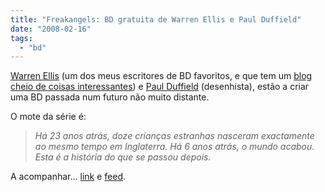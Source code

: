 ```yaml
---
title: "Freakangels: BD gratuita de Warren Ellis e Paul Duffield"
date: "2008-02-16"
tags: 
  - "bd"
---
```


[Warren Ellis](http://en.wikipedia.org/wiki/Warren_Ellis) (um dos meus escritores de BD favoritos, e que tem um [blog cheio de coisas interessantes](http://www.warrenellis.com/)) e [Paul Duffield](http://www.comicspace.com/spoonbard/) (desenhista), estão a criar uma BD passada num futuro não muito distante.

O mote da série é:

> _Há 23 anos atrás, doze crianças estranhas nasceram exactamente ao mesmo tempo em Inglaterra. Há 6 anos atrás, o mundo acabou. Esta é a história do que se passou depois._

A acompanhar... [link](http://www.freakangels.com/) e [feed](http://feeds.feedburner.com/freakangels).
